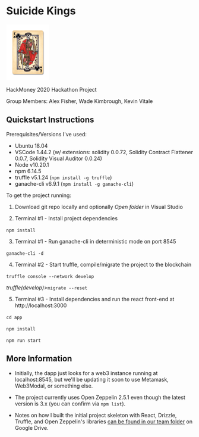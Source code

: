 # Suicide Kings
![Suicide Kings Logo](/app/src/logo.png)

HackMoney 2020 Hackathon Project

Group Members: Alex Fisher, Wade Kimbrough, Kevin Vitale

## Quickstart Instructions ##
Prerequisites/Versions I've used:

* Ubuntu 18.04
* VSCode 1.44.2 (w/ extensions: solidity 0.0.72, Solidity Contract Flattener 0.0.7, Solidity Visual Auditor 0.0.24)
* Node v10.20.1
* npm 6.14.5  
* truffle v5.1.24 (`npm install -g truffle`)
* ganache-cli v6.9.1 (`npm install -g ganache-cli`)

To get the project running:

1. Download git repo locally and optionally _Open folder_ in Visual Studio

2. Terminal #1 - Install project dependencies

`npm install`

3. Terminal #1 - Run ganache-cli in deterministic mode on port 8545

`ganache-cli -d`

4. Terminal #2 - Start truffle,  compile/migrate the project to the blockchain

`truffle console --network develop`

_truffle(develop)>_`migrate --reset`

5. Terminal #3 - Install dependencies and run the react front-end at http://localhost:3000

`cd app`

`npm install`

`npm run start`

## More Information ##
* Initially, the dapp just looks for a web3 instance running at localhost:8545, but we'll be updating it soon to use Metamask, Web3Modal, or something else.

* The project currently uses Open Zeppelin 2.5.1 even though the latest version is 3.x (you can confirm via `npm list`).

* Notes on how I built the initial project skeleton with React, Drizzle, Truffle, and Open Zeppelin's libraries [can be found in our team folder](https://docs.google.com/document/d/1I7B9iST4kpjjlLcyr6ArD9XWojdH8XJXWWMRTyZ4SWQ/edit) on Google Drive.

